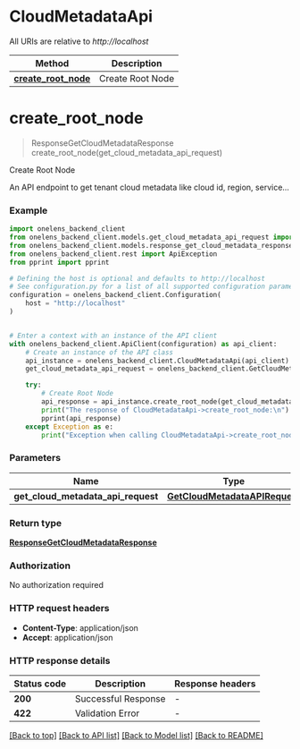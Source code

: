 # CloudMetadataApi

All URIs are relative to *http://localhost*

Method | Description
------------- | -------------
[**create_root_node**](CloudMetadataApi.md#create_root_node) | Create Root Node


# **create_root_node**
> ResponseGetCloudMetadataResponse create_root_node(get_cloud_metadata_api_request)

Create Root Node

An API endpoint to get tenant cloud metadata like cloud id, region, service...

### Example


```python
import onelens_backend_client
from onelens_backend_client.models.get_cloud_metadata_api_request import GetCloudMetadataAPIRequest
from onelens_backend_client.models.response_get_cloud_metadata_response import ResponseGetCloudMetadataResponse
from onelens_backend_client.rest import ApiException
from pprint import pprint

# Defining the host is optional and defaults to http://localhost
# See configuration.py for a list of all supported configuration parameters.
configuration = onelens_backend_client.Configuration(
    host = "http://localhost"
)


# Enter a context with an instance of the API client
with onelens_backend_client.ApiClient(configuration) as api_client:
    # Create an instance of the API class
    api_instance = onelens_backend_client.CloudMetadataApi(api_client)
    get_cloud_metadata_api_request = onelens_backend_client.GetCloudMetadataAPIRequest() # GetCloudMetadataAPIRequest | 

    try:
        # Create Root Node
        api_response = api_instance.create_root_node(get_cloud_metadata_api_request)
        print("The response of CloudMetadataApi->create_root_node:\n")
        pprint(api_response)
    except Exception as e:
        print("Exception when calling CloudMetadataApi->create_root_node: %s\n" % e)
```



### Parameters


Name | Type | Description  | Notes
------------- | ------------- | ------------- | -------------
 **get_cloud_metadata_api_request** | [**GetCloudMetadataAPIRequest**](GetCloudMetadataAPIRequest.md)|  | 

### Return type

[**ResponseGetCloudMetadataResponse**](ResponseGetCloudMetadataResponse.md)

### Authorization

No authorization required

### HTTP request headers

 - **Content-Type**: application/json
 - **Accept**: application/json

### HTTP response details

| Status code | Description | Response headers |
|-------------|-------------|------------------|
**200** | Successful Response |  -  |
**422** | Validation Error |  -  |

[[Back to top]](#) [[Back to API list]](../README.md#documentation-for-api-endpoints) [[Back to Model list]](../README.md#documentation-for-models) [[Back to README]](../README.md)

